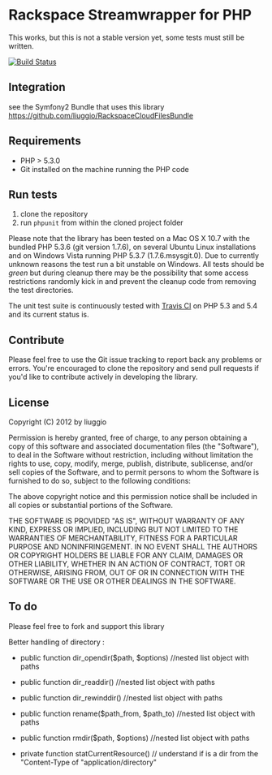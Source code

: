 Rackspace Streamwrapper for PHP
=========================


This works, but this is not a stable version yet, some tests must still be written.

[![Build Status](https://secure.travis-ci.org/liuggio/RackspaceCloudFilesStreamWrapper.png)](http://travis-ci.org/liuggio/RackspaceCloudFilesStreamWrapper)


Integration
-----------

see the Symfony2 Bundle that uses this library  https://github.com/liuggio/RackspaceCloudFilesBundle


Requirements
------------

- PHP > 5.3.0
- Git installed on the machine running the PHP code

Run tests
---------

1. clone the repository
2. run `phpunit` from within the cloned project folder

Please note that the library has been tested on a Mac OS X 10.7 with the bundled PHP 5.3.6 (git version 1.7.6), on several Ubuntu Linux installations and on Windows Vista running PHP 5.3.7 (1.7.6.msysgit.0). Due to currently unknown reasons the test run a bit unstable on Windows. All tests should be *green* but during cleanup there may be the possibility that some access restrictions randomly kick in and prevent the cleanup code from removing the test directories. 

The unit test suite is continuously tested with [Travis CI](http://travis-ci.org/) on PHP 5.3 and 5.4 and its current status is.

Contribute
----------

Please feel free to use the Git issue tracking to report back any problems or errors. You're encouraged to clone the repository and send pull requests if you'd like to contribute actively in developing the library.

License
-------

Copyright (C) 2012 by liuggio

Permission is hereby granted, free of charge, to any person obtaining a copy of this software and associated documentation files (the "Software"), to deal in the Software without restriction, including without limitation the rights to use, copy, modify, merge, publish, distribute, sublicense, and/or sell copies of the Software, and to permit persons to whom the Software is furnished to do so, subject to the following conditions:

The above copyright notice and this permission notice shall be included in all copies or substantial portions of the Software.

THE SOFTWARE IS PROVIDED "AS IS", WITHOUT WARRANTY OF ANY KIND, EXPRESS OR IMPLIED, INCLUDING BUT NOT LIMITED TO THE WARRANTIES OF MERCHANTABILITY, FITNESS FOR A PARTICULAR PURPOSE AND NONINFRINGEMENT. IN NO EVENT SHALL THE AUTHORS OR COPYRIGHT HOLDERS BE LIABLE FOR ANY CLAIM, DAMAGES OR OTHER LIABILITY, WHETHER IN AN ACTION OF CONTRACT, TORT OR OTHERWISE, ARISING FROM, OUT OF OR IN CONNECTION WITH THE SOFTWARE OR THE USE OR OTHER DEALINGS IN THE SOFTWARE.


To do
-----

Please feel free to fork and support this library

Better handling of directory :

-   public function dir_opendir($path, $options) //nested list object with paths

-   public function dir_readdir()  //nested list object with paths

-   public function dir_rewinddir()  //nested list object with paths

-   public function rename($path_from, $path_to)  //nested list object with paths

-   public function rmdir($path, $options)  //nested list object with paths

-   private function statCurrentResource()  // understand if is a dir  from the "Content-Type of "application/directory"
